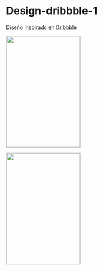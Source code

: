 # Design-dribbble-1

Diseño inspirado en <a href="https://dribbble.com/">Dribbble</a> 


<img src="https://user-images.githubusercontent.com/101027497/230210767-f19e0ad9-c37d-4c63-89b0-1ccc279ca6bb.png"
     style="object-fit:contain;
            width:200px;
            height:300px;
            border: solid 1px #CCC"/>
     
<img src="https://user-images.githubusercontent.com/101027497/230211029-4cde0aba-247e-4e23-b74e-5a35422bda77.png"
     style="object-fit:contain;
            width:200px;
            height:300px;
            border: solid 1px #CCC"/>
